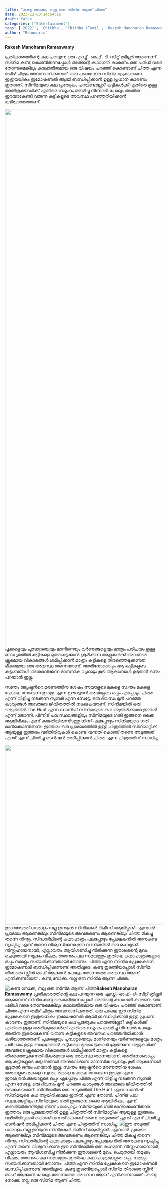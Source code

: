 ```yaml
---
title: "കണ്ടു നോക്കു, നല്ല ഒരു സിനിമ ആണ് ചിത്ത"
date: 2023-12-03T14:54:16
draft: false
categories: ["Entertainment"]
tags: ['2022)', 'Chithha', 'Chithha (Tamil', 'Rakesh Manoharan Ramaswamy']
author: "Beaumaris"
---
```


<strong>Rakesh Manoharan Ramaswamy </strong>

പ്രതികാരത്തിന്റെ കഥ പറയുന്ന ഒരു എഡ്ജ്- ഓഫ്- ദി-സീറ്റ് ത്രില്ലർ ആണെന്ന് സിനിമ കണ്ടു കൊണ്ടിരുന്നപ്പോൾ അതിന്റെ കഥാഗതി കാരണം ഒരു പരിധി വരെ തോന്നുമെങ്കിലും കാലാതീതമായ ഒരു വിഷയം പറഞ്ഞ് കൊണ്ടാണ് ചിത്ത എന്ന തമിഴ് ചിത്രം അവസാനിക്കുന്നത്. ഒരു പക്ഷെ ഈ സിനിമ പ്രേക്ഷകനെ ഇത്രയധികം ഇമോഷണൽ ആയി ബന്ധിപ്പിക്കാൻ ഉള്ള പ്രധാന കാരണം ഇതാണ്.
സിനിമയുടെ കഥ പ്രത്യേകം പറയണ്ടല്ലോ? കുട്ടികൾക്ക് എതിരെ ഉള്ള അതിക്രമങ്ങൾക്ക് എതിരെ സമൂഹം ഒരുമിച്ചു നിന്നാൽ പോലും അതിനു ഇരയാകേണ്ടി വരുന്ന കുട്ടികളുടെ അവസ്ഥ പറഞ്ഞറിയിക്കാൻ കഴിയാത്തതാണ്.

<img class="size-full wp-image-432364 aligncenter" src="https://cdn.boolokam.com/articles/2023/12/qdqddfff.jpg" alt="" width="1310" height="1719" />പൂക്കളെയും പൂമ്പാറ്റയെയും മാനിനെയും വർണങ്ങളെയും മാത്രം പരിചയം ഉള്ള ബാല്യത്തിൽ കുട്ടികളെ മുതലെടുക്കാൻ ശ്രമിക്കുന്ന ആളുകൾക്ക് അവരുടെ ക്രൂരമായ വികാരങ്ങൾ ശമിപ്പിക്കാൻ മാത്രം കുട്ടികളെ തിരഞ്ഞെടുക്കുന്നത് ഭീകരമായ ഒരു അവസ്ഥ തന്നെയാണ്. അതിനോടൊപ്പം ആ കുട്ടികളുടെ കുടുംബങ്ങൾ അനുഭവിക്കുന്ന മാനസിക വ്യഥയും കൂടി ആകുമ്പോൾ കൂടുതൽ ഒന്നും പറയാൻ ഇല്ല.

സ്വന്തം ജ്യേഷ്ഠൻറെ മരണത്തിനു ശേഷം അയാളുടെ മകളെ സ്വന്തം മകളെ പോലെ നോക്കുന്ന ഈശു എന്ന ഈശ്വരൻ.അയാളുടെ ഒപ്പം എപ്പോഴും ചിത്ത എന്ന് വിളിച്ചു നടക്കുന്ന സുന്ദരി എന്ന സേട്ടേ. ഒരു ദിവസം മുൻ പറഞ്ഞ കാര്യങ്ങൾ അവരുടെ ജീവിതത്തിൽ നടക്കുകയാണ്. സിനിമയിൽ ഒരു ഘട്ടത്തിൽ The Hunt എന്ന ഡാനിഷ് സിനിമയുടെ കഥ ആയിരിക്കുമോ ഇതിൽ എന്ന് തോന്നി. പിന്നീട് പല സ്ഥലങ്ങളിലും സിനിമയുടെ ഗതി ഇങ്ങനെ ഒക്കെ ആയിരിക്കും എന്ന് കരുതിയിരുന്നിടത്തു നിന്ന് പലപ്പോഴും സിനിമയുടെ ഗതി മാറിക്കൊണ്ടിരുന്നു. ഇത്തരം ഒരു പ്രമേയത്തിൽ ഉള്ള ചിത്രത്തിൽ സിനിമാറ്റിക് ആയുള്ള ഇത്തരം വഴിതിരിവുകൾ കൊണ്ട് വന്നത് കൊണ്ട് തന്നെ അടുത്തത് എന്ത് എന്ന് ചിന്തിച്ചു ടെൻഷൻ അടിപ്പിക്കാൻ ചിത്ത എന്ന ചിത്രത്തിന് സാധിച്ചു.

<img class="size-full wp-image-432365 aligncenter" src="https://cdn.boolokam.com/articles/2023/12/dqdqq.webp" alt="" width="1024" height="576" />ഈ അടുത്ത് ധാരാളം നല്ല ഇന്ത്യൻ സിനിമകൾ റിലീസ് ആയിട്ടുണ്ട്‌. എന്നാൽ പ്രമേയം ആണെങ്കിലും സിനിമയുടെ അവതരണം ആണെങ്കിലും ചിത്ത മികച്ചു തന്നെ നിന്നൂ. സിദ്ധാർഥിന്റെ കഥാപാത്രം പലപ്പോഴും പ്രേക്ഷകനിൽ അനുകമ്പ സൃഷ്ടിച്ചു എന്ന് തന്നെ വിശ്വസിക്കുന്നു.ഈ സിനിമയിൽ ഒരു രംഗമുണ്ട്. നിസ്സഹായനായി, എല്ലാവരും ആവിശ്വസിച്ചു നിൽക്കുന്ന ഈശ്വരന്റെ മുഖം. ചെറുതായി നമുക്കും വിഷമം തോന്നും.പല സമയത്തും ഇതിലെ കഥാപാത്രങ്ങളുടെ ഒപ്പം നമ്മളും സഞ്ചരിക്കുന്നതായി തോന്നും. ചിത്ത എന്ന സിനിമ പ്രേക്ഷകനെ ഇമോഷണലി ബന്ധിപ്പിക്കുന്നുണ്ട് അതിലൂടെ. കണ്ടു തുടങ്ങിയപ്പോൾ സിനിമ തീരാതെ സ്ക്രീൻ ഓഫ് ആക്കാൻ പോലും തോന്നാത്ത അവസ്ഥ ആണ് എനിക്കുണ്ടായത് . കണ്ടു നോക്കു. നല്ല ഒരു സിനിമ ആണ് ചിത്ത.


![കണ്ടു നോക്കു, നല്ല ഒരു സിനിമ ആണ് ചിത്ത](https://cdn.boolokam.com/articles/2023/12/qdqddfff.jpg)**Rakesh Manoharan Ramaswamy** പ്രതികാരത്തിന്റെ കഥ പറയുന്ന ഒരു എഡ്ജ്- ഓഫ്- ദി-സീറ്റ് ത്രില്ലർ ആണെന്ന് സിനിമ കണ്ടു കൊണ്ടിരുന്നപ്പോൾ അതിന്റെ കഥാഗതി കാരണം ഒരു പരിധി വരെ തോന്നുമെങ്കിലും കാലാതീതമായ ഒരു വിഷയം പറഞ്ഞ് കൊണ്ടാണ് ചിത്ത എന്ന തമിഴ് ചിത്രം അവസാനിക്കുന്നത്. ഒരു പക്ഷെ ഈ സിനിമ പ്രേക്ഷകനെ ഇത്രയധികം ഇമോഷണൽ ആയി ബന്ധിപ്പിക്കാൻ ഉള്ള പ്രധാന കാരണം ഇതാണ്. സിനിമയുടെ കഥ പ്രത്യേകം പറയണ്ടല്ലോ? കുട്ടികൾക്ക് എതിരെ ഉള്ള അതിക്രമങ്ങൾക്ക് എതിരെ സമൂഹം ഒരുമിച്ചു നിന്നാൽ പോലും അതിനു ഇരയാകേണ്ടി വരുന്ന കുട്ടികളുടെ അവസ്ഥ പറഞ്ഞറിയിക്കാൻ കഴിയാത്തതാണ്. പൂക്കളെയും പൂമ്പാറ്റയെയും മാനിനെയും വർണങ്ങളെയും മാത്രം പരിചയം ഉള്ള ബാല്യത്തിൽ കുട്ടികളെ മുതലെടുക്കാൻ ശ്രമിക്കുന്ന ആളുകൾക്ക് അവരുടെ ക്രൂരമായ വികാരങ്ങൾ ശമിപ്പിക്കാൻ മാത്രം കുട്ടികളെ തിരഞ്ഞെടുക്കുന്നത് ഭീകരമായ ഒരു അവസ്ഥ തന്നെയാണ്. അതിനോടൊപ്പം ആ കുട്ടികളുടെ കുടുംബങ്ങൾ അനുഭവിക്കുന്ന മാനസിക വ്യഥയും കൂടി ആകുമ്പോൾ കൂടുതൽ ഒന്നും പറയാൻ ഇല്ല. സ്വന്തം ജ്യേഷ്ഠൻറെ മരണത്തിനു ശേഷം അയാളുടെ മകളെ സ്വന്തം മകളെ പോലെ നോക്കുന്ന ഈശു എന്ന ഈശ്വരൻ.അയാളുടെ ഒപ്പം എപ്പോഴും ചിത്ത എന്ന് വിളിച്ചു നടക്കുന്ന സുന്ദരി എന്ന സേട്ടേ. ഒരു ദിവസം മുൻ പറഞ്ഞ കാര്യങ്ങൾ അവരുടെ ജീവിതത്തിൽ നടക്കുകയാണ്. സിനിമയിൽ ഒരു ഘട്ടത്തിൽ The Hunt എന്ന ഡാനിഷ് സിനിമയുടെ കഥ ആയിരിക്കുമോ ഇതിൽ എന്ന് തോന്നി. പിന്നീട് പല സ്ഥലങ്ങളിലും സിനിമയുടെ ഗതി ഇങ്ങനെ ഒക്കെ ആയിരിക്കും എന്ന് കരുതിയിരുന്നിടത്തു നിന്ന് പലപ്പോഴും സിനിമയുടെ ഗതി മാറിക്കൊണ്ടിരുന്നു. ഇത്തരം ഒരു പ്രമേയത്തിൽ ഉള്ള ചിത്രത്തിൽ സിനിമാറ്റിക് ആയുള്ള ഇത്തരം വഴിതിരിവുകൾ കൊണ്ട് വന്നത് കൊണ്ട് തന്നെ അടുത്തത് എന്ത് എന്ന് ചിന്തിച്ചു ടെൻഷൻ അടിപ്പിക്കാൻ ചിത്ത എന്ന ചിത്രത്തിന് സാധിച്ചു. ![](https://cdn.boolokam.com/articles/2023/12/dqdqq.webp)ഈ അടുത്ത് ധാരാളം നല്ല ഇന്ത്യൻ സിനിമകൾ റിലീസ് ആയിട്ടുണ്ട്‌. എന്നാൽ പ്രമേയം ആണെങ്കിലും സിനിമയുടെ അവതരണം ആണെങ്കിലും ചിത്ത മികച്ചു തന്നെ നിന്നൂ. സിദ്ധാർഥിന്റെ കഥാപാത്രം പലപ്പോഴും പ്രേക്ഷകനിൽ അനുകമ്പ സൃഷ്ടിച്ചു എന്ന് തന്നെ വിശ്വസിക്കുന്നു.ഈ സിനിമയിൽ ഒരു രംഗമുണ്ട്. നിസ്സഹായനായി, എല്ലാവരും ആവിശ്വസിച്ചു നിൽക്കുന്ന ഈശ്വരന്റെ മുഖം. ചെറുതായി നമുക്കും വിഷമം തോന്നും.പല സമയത്തും ഇതിലെ കഥാപാത്രങ്ങളുടെ ഒപ്പം നമ്മളും സഞ്ചരിക്കുന്നതായി തോന്നും. ചിത്ത എന്ന സിനിമ പ്രേക്ഷകനെ ഇമോഷണലി ബന്ധിപ്പിക്കുന്നുണ്ട് അതിലൂടെ. കണ്ടു തുടങ്ങിയപ്പോൾ സിനിമ തീരാതെ സ്ക്രീൻ ഓഫ് ആക്കാൻ പോലും തോന്നാത്ത അവസ്ഥ ആണ് എനിക്കുണ്ടായത് . കണ്ടു നോക്കു. നല്ല ഒരു സിനിമ ആണ് ചിത്ത.
